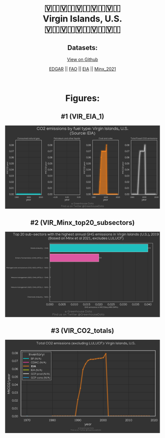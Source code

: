 
<center>
<h1 align="center">
🇻🇮🇻🇮🇻🇮🇻🇮🇻🇮
<br>
Virgin Islands, U.S.
<br>
🇻🇮🇻🇮🇻🇮🇻🇮🇻🇮
</h1>
<h2>Datasets:</h2>
<p><a href="https://github.com/dquintani/GreenhouseData/tree/master/country_data/VIR_Virgin Islands, U.S./data">View on Github</a>
<br></p><p><a href="data/VIR_EDGAR.csv">EDGAR</a> || <a href="data/VIR_FAO.csv">FAO</a> || <a href="data/VIR_EIA.csv">EIA</a> || <a href="data/VIR_Minx_2021.csv">Minx_2021</a></p><p><br></p>
<h1>Figures:</h1><h2>#1 (VIR_EIA_1)</h2>
<p><img alt="" src="figures/VIR_EIA_1.png" /></p><h2>#2 (VIR_Minx_top20_subsectors)</h2>
<p><img alt="" src="figures/VIR_Minx_top20_subsectors.png" /></p><h2>#3 (VIR_CO2_totals)</h2>
<p><img alt="" src="figures/VIR_CO2_totals.png" /></p>